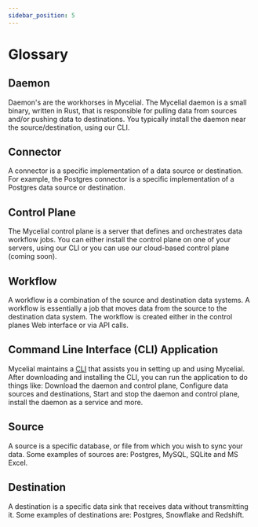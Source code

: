 ```yaml
---
sidebar_position: 5
---
```


# Glossary

## Daemon

Daemon's are the workhorses in Mycelial. The Mycelial daemon is a small binary,
written in Rust, that is responsible for pulling data from sources and/or
pushing data to destinations. You typically install the daemon near the
source/destination, using our CLI. 

## Connector

A connector is a specific implementation of a data source or destination. For
example, the Postgres connector is a specific implementation of a Postgres data
source or destination.

## Control Plane

The Mycelial control plane is a server that defines and orchestrates data
workflow jobs. You can either install the control plane on one of your servers,
using our CLI or you can use our cloud-based control plane (coming soon). 

## Workflow

A workflow is a combination of the source and destination data systems. A
workflow is essentially a job that moves data from the source to the destination
data system. The workflow is created either in the control planes Web interface
or via API calls.

## Command Line Interface (CLI) Application

Mycelial maintains a [CLI](./CLI.md) that assists you in setting up and using
Mycelial.  After downloading and installing the CLI, you can run the application
to do things like: Download the daemon and control plane, Configure data sources
and destinations, Start and stop the daemon and control plane, install the
daemon as a service and more.

## Source

A source is a specific database, or file from which you wish to sync your data.
Some examples of sources are: Postgres, MySQL, SQLite and MS Excel.

## Destination

A destination is a specific data sink that receives data without transmitting
it. Some examples of destinations are: Postgres, Snowflake and Redshift.
